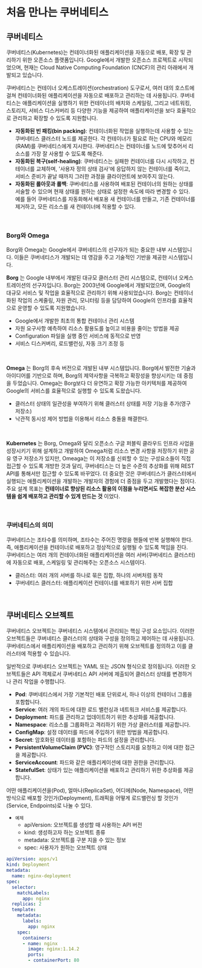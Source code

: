 # 처음 만나는 쿠버네티스

## 쿠버네티스

쿠버네티스(Kubernetes)는 컨테이너화된 애플리케이션을 자동으로 배포, 확장 및 관리하기 위한 오픈소스 플랫폼입니다. Google에서 개발한 오픈소스 프로젝트로 시작되었으며, 현재는 Cloud Native Computing Foundation (CNCF)의 관리 아래에서 개발되고 있습니다.  

쿠버네티스는 컨테이너 오케스트레이션(orchestration) 도구로서, 여러 대의 호스트에 걸쳐 컨테이너화된 애플리케이션을 자동으로 배포하고 관리하는 데 사용됩니다. 쿠버네티스는 애플리케이션을 실행하기 위한 컨테이너의 배치와 스케일링, 그리고 네트워킹, 스토리지, 서비스 디스커버리 등 다양한 기능을 제공하여 애플리케이션을 보다 효율적으로 관리하고 확장할 수 있도록 지원합니다.  

 - __자동화된 빈 패킹(bin packing)__: 컨테이너화된 작업을 실행하는데 사용할 수 있는 쿠버네티스 클러스터 노드를 제공한다. 각 컨테이너가 필요로 하는 CPU와 메모리(RAM)를 쿠버네티스에게 지시한다. 쿠버네티스는 컨테이너를 노드에 맞추어서 리소스를 가장 잘 사용할 수 있도록 해준다.
 - __자동화된 복구(self-healing)__: 쿠버네티스는 실패한 컨테이너를 다시 시작하고, 컨테이너를 교체하며, '사용자 정의 상태 검사'에 응답하지 않는 컨테이너를 죽이고, 서비스 준비가 끝날 때까지 그러한 과정을 클라이언트에 보여주지 않는다.
 - __자동화된 롤아웃과 롤백__: 쿠버네티스를 사용하여 배포된 컨테이너의 원하는 상태를 서술할 수 있으며 현재 상태를 원하는 상태로 설정한 속도에 따라 변경할 수 있다. 예를 들어 쿠버네티스를 자동화해서 배포용 새 컨테이너를 만들고, 기존 컨테이너를 제거하고, 모든 리소스를 새 컨테이너에 적용할 수 있다.

<br/>

### Borg와 Omega

Borg와 Omega는 Google에서 쿠버네티스의 선구자가 되는 중요한 내부 시스템입니다. 이들은 쿠버네티스가 개발되는 데 영감을 주고 기술적인 기반을 제공한 시스템입니다.  

__Borg__ 는 Google 내부에서 개발된 대규모 클러스터 관리 시스템으로, 컨테이너 오케스트레이션의 선구자입니다. Borg는 2003년에 Google에서 개발되었으며, Google의 대규모 서비스 및 작업을 효율적으로 관리하기 위해 사용되었습니다. Borg는 컨테이너화된 작업의 스케줄링, 자원 관리, 모니터링 등을 담당하여 Google의 인프라를 효율적으로 운영할 수 있도록 지원했습니다.  
 - Google에서 개발한 최초의 통합 컨테이너 관리 시스템
 - 자원 요구사항 예측하여 리소스 활용도를 높이고 비용을 줄이는 방법을 제공
 - Configuration 파일을 실행 중인 서비스에 동적으로 반영
 - 서비스 디스커버리, 로드밸런싱, 자동 크기 조정 등

<br/>

__Omega__ 는 Borg의 후속 버전으로 개발된 내부 시스템입니다. Borg에서 발전한 기술과 아이디어를 기반으로 하며, Borg의 제약사항을 극복하고 확장성을 향상시키는 데 중점을 두었습니다. Omega는 Borg보다 더 유연하고 확장 가능한 아키텍처를 제공하여 Google의 서비스를 효율적으로 실행할 수 있도록 도왔습니다.  
 - 클러스터 상태의 일관성을 부여하기 위해 클러스터 상태를 저장 기능을 추가(영구 저장소)
 - 낙관적 동시성 제어 방법을 이용해서 리소스 충돌을 해결한다.

<br/>

__Kubernetes__ 는 Borg, Omega와 달리 오픈소스 구글 퍼블릭 클라우드 인프라 사업을 성장시키기 위해 설계하고 개발하여 Omega처럼 리소스 변경 사항을 저장하기 위한 공유 영구 저장소가 있지만, Omeaga는 이 저장소를 신뢰할 수 있는 구성요소들이 직접 접근할 수 있도록 개방한 것과 달리, 쿠버네티스는 더 높은 수준의 추상화를 위해 REST API를 통해서만 접근할 수 있도록 바꾸었다. 더 중요한 것은 쿠버네티스가 클러스터에서 실행되는 애플리케이션을 개발하는 개발자의 경험에 더 중점을 두고 개발했다는 점이다. 주요 설계 목표는 __컨테이너로 향상된 리소스 활용의 이점을 누리면서도 복잡한 분산 시스템을 쉽게 배포하고 관리할 수 있게 만드는 것__ 이었다.  

<br/>

### 쿠버네티스의 의미

쿠버네티스는 조타수를 의미하며, 조타수는 주어진 명령을 핸들에 반복 실행해야 한다. 즉, 애플리케이션을 컨테이너로 배포하고 정상적으로 실행될 수 있도록 책임을 진다.  
쿠버네티스는 여러 개의 컨테이너화된 애플리케이션을 여러 서버(쿠버네티스 클러스터)에 자동으로 배포, 스케일링 및 관리해주는 오픈소스 시스템이다.  
 - 클러스터: 여러 개의 서버를 하나로 묶은 집합, 하나의 서버처럼 동작
 - 쿠버네티스 클러스터: 애플리케이션 컨테이너를 배포하기 위한 서버 집합

<br/>

## 쿠버네티스 오브젝트


쿠버네티스 오브젝트는 쿠버네티스 시스템에서 관리되는 핵심 구성 요소입니다. 이러한 오브젝트들은 쿠버네티스 클러스터의 상태와 구성을 정의하고 제어하는 데 사용됩니다. 쿠버네티스에서 애플리케이션을 배포하고 관리하기 위해 오브젝트를 정의하고 이를 클러스터에 적용할 수 있습니다.  

일반적으로 쿠버네티스 오브젝트는 YAML 또는 JSON 형식으로 정의됩니다. 이러한 오브젝트들은 API 객체로서 쿠버네티스 API 서버에 제출되어 클러스터 상태를 변경하거나 관리 작업을 수행합니다.  

 - __Pod__: 쿠버네티스에서 가장 기본적인 배포 단위로서, 하나 이상의 컨테이너 그룹을 포함합니다.
 - __Service__: 여러 개의 파드에 대한 로드 밸런싱과 네트워크 서비스를 제공합니다.
 - __Deployment__: 파드를 관리하고 업데이트하기 위한 추상화를 제공합니다.
 - __Namespace__: 리소스를 그룹화하고 격리하기 위한 가상 클러스터를 제공합니다.
 - __ConfigMap__: 설정 데이터를 파드에 주입하기 위한 방법을 제공합니다.
 - __Secret__: 암호화된 데이터를 포함하는 파드의 설정을 관리합니다.
 - __PersistentVolumeClaim (PVC)__: 영구적인 스토리지를 요청하고 이에 대한 접근을 제공합니다.
 - __ServiceAccount__: 파드와 같은 애플리케이션에 대한 권한을 관리합니다.
 - __StatefulSet__: 상태가 있는 애플리케이션을 배포하고 관리하기 위한 추상화를 제공합니다.

어떤 애플리케이션을(Pod), 얼마나(ReplicaSet), 어디에(Node, Namespace), 어떤 방식으로 배포할 것인가(Deployment), 트래픽을 어떻게 로드밸런싱 할 것인가(Service, Endpoints)로 나눌 수 있다.  

 - `예제`
    - apiVersion: 오브젝트를 생성할 때 사용하는 API 버전
    - kind: 생성하고자 하는 오브젝트 종류
    - metadata: 오브젝트를 구분 지을 수 있는 정보
    - spec: 사용자가 원하는 오브젝트 상태
```yml
apiVersion: apps/v1
kind: Deployment
metadata:
  name: nginx-deployment
spec:
  selector:
    matchLabels:
      app: nginx
  replicas: 2
  template:
    metadata:
      labels:
        app: nginx
    spec:
      containers:
      - name: nginx
        image: nginx:1.14.2
        ports:
        - containerPort: 80
```